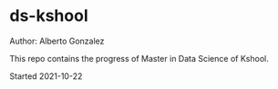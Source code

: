 # ds-kshool

Author: Alberto Gonzalez

This repo contains the progress of Master in Data Science of Kshool.

Started 2021-10-22
